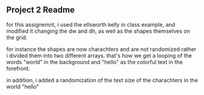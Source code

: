 ## Project 2 Readme

for this assignemnt, i used the ellsworth kelly in class example, and modified it changing the dw and dh, as well as the shapes themselves on the grid. 

for instance the shapes are now charachters and are not randomized rather i divided them into two different arrays.
that's how we get a looping of the words "world" in the background and "hello" as the colorful text in the forefront. 

in addition, i added a randomization of the text size of the charachters in the world "hello" 
